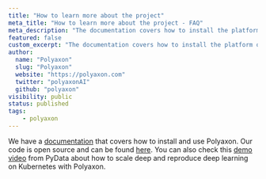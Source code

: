 ```yaml
---
title: "How to learn more about the project"
meta_title: "How to learn more about the project - FAQ"
meta_description: "The documentation covers how to install the platform on kubernetes, docker-compose, and docker, how to get started, and more in depth topics."
featured: false
custom_excerpt: "The documentation covers how to install the platform on kubernetes, docker-compose, and docker, how to get started, and more in depth topics."
author:
  name: "Polyaxon"
  slug: "Polyaxon"
  website: "https://polyaxon.com"
  twitter: "polyaxonAI"
  github: "polyaxon"
visibility: public
status: published
tags:
    - polyaxon
---
```



We have a [documentation](https://polyaxon.com/docs/) that covers how to install and use Polyaxon.
Our code is open source and can be found [here](https://polyaxon.com/docs/).
You can also check this [demo video](https://www.youtube.com/watch?v=Iexwrka_hys)
from PyData about how to scale deep and reproduce deep learning on Kubernetes with Polyaxon.
